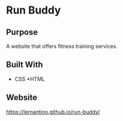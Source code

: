 # Run Buddy

## Purpose
A website that offers fitness training services.

## Built With
* CSS
*HTML

## Website
https://lernantino.github.io/run-buddy/
